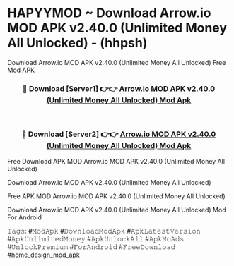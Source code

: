 # HAPYYMOD ~ Download Arrow.io MOD APK v2.40.0 (Unlimited Money All Unlocked) - (hhpsh)
Download Arrow.io MOD APK v2.40.0 (Unlimited Money All Unlocked) Free Mod APK

<div align="center">
<h3>🔴 Download [Server1] 👉👉 <a href="https://apk-comot.site?title=Arrow.io_MOD_APK_v2.40.0_(Unlimited_Money_All_Unlocked)">Arrow.io MOD APK v2.40.0 (Unlimited Money All Unlocked) Mod Apk</a></h3><br>

<h3>🔴 Download [Server2] 👉👉 <a href="https://apk-comot.site?title=Arrow.io_MOD_APK_v2.40.0_(Unlimited_Money_All_Unlocked)">Arrow.io MOD APK v2.40.0 (Unlimited Money All Unlocked) Mod Apk</a></h3>
</div>


Free Download APK MOD Arrow.io MOD APK v2.40.0 (Unlimited Money All Unlocked)

Download Arrow.io MOD APK v2.40.0 (Unlimited Money All Unlocked) 

Free APK MOD Arrow.io MOD APK v2.40.0 (Unlimited Money All Unlocked) 

Download Arrow.io MOD APK v2.40.0 (Unlimited Money All Unlocked) Mod For Android

𝚃𝚊𝚐𝚜: #𝙼𝚘𝚍𝙰𝚙𝚔 #𝙳𝚘𝚠𝚗𝚕𝚘𝚊𝚍𝙼𝚘𝚍𝙰𝚙𝚔 #𝙰𝚙𝚔𝙻𝚊𝚝𝚎𝚜𝚝𝚅𝚎𝚛𝚜𝚒𝚘𝚗 #𝙰𝚙𝚔𝚄𝚗𝚕𝚒𝚖𝚒𝚝𝚎𝚍𝙼𝚘𝚗𝚎𝚢 #𝙰𝚙𝚔𝚄𝚗𝚕𝚘𝚌𝚔𝙰𝚕𝚕 #𝙰𝚙𝚔𝙽𝚘𝙰𝚍𝚜 #𝚄𝚗𝚕𝚘𝚌𝚔𝙿𝚛𝚎𝚖𝚒𝚞𝚖 #𝙵𝚘𝚛𝙰𝚗𝚍𝚛𝚘𝚒𝚍 #𝙵𝚛𝚎𝚎𝙳𝚘𝚠𝚗𝚕𝚘𝚊𝚍 #home_design_mod_apk